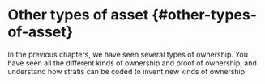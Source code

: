 # Other types of asset {#other-types-of-asset}

In the previous chapters, we have seen several types of ownership. You have seen all the different kinds of ownership and proof of ownership, and understand how stratis can be coded to invent new kinds of ownership.
